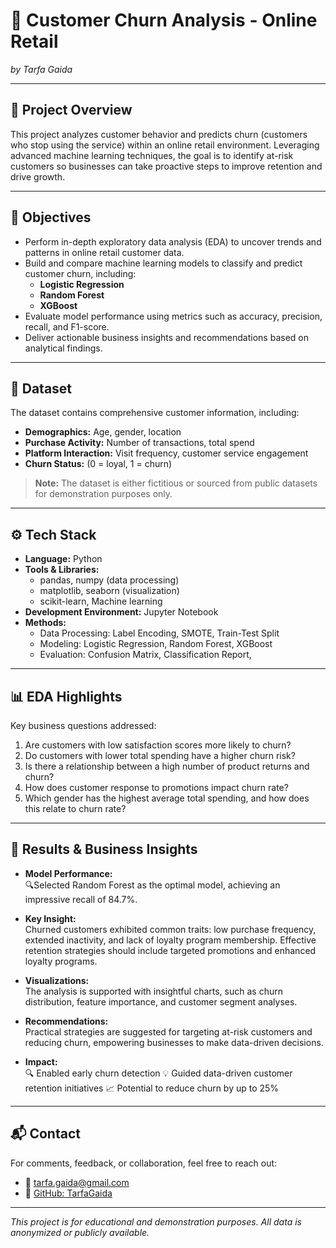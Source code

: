 # 🛒 Customer Churn Analysis - Online Retail
*by Tarfa Gaida*

---

## 📌 Project Overview

This project analyzes customer behavior and predicts churn (customers who stop using the service) within an online retail environment. Leveraging advanced machine learning techniques, the goal is to identify at-risk customers so businesses can take proactive steps to improve retention and drive growth.

---

## 🎯 Objectives

- Perform in-depth exploratory data analysis (EDA) to uncover trends and patterns in online retail customer data.
- Build and compare machine learning models to classify and predict customer churn, including:
  - **Logistic Regression**
  - **Random Forest**
  - **XGBoost**
- Evaluate model performance using metrics such as accuracy, precision, recall, and F1-score.
- Deliver actionable business insights and recommendations based on analytical findings.

---

## 🧩 Dataset

The dataset contains comprehensive customer information, including:

- **Demographics:** Age, gender, location
- **Purchase Activity:** Number of transactions, total spend
- **Platform Interaction:** Visit frequency, customer service engagement
- **Churn Status:** (0 = loyal, 1 = churn)

> **Note:** The dataset is either fictitious or sourced from public datasets for demonstration purposes only.

---

## ⚙️ Tech Stack

- **Language:** Python
- **Tools & Libraries:**  
  - pandas, numpy (data processing)  
  - matplotlib, seaborn (visualization)  
  - scikit-learn, Machine learning
- **Development Environment:** Jupyter Notebook
- **Methods:**  
  - Data Processing: Label Encoding, SMOTE, Train-Test Split  
  - Modeling: Logistic Regression, Random Forest, XGBoost  
  - Evaluation: Confusion Matrix, Classification Report,

---

## 📊 EDA Highlights

Key business questions addressed:

1. Are customers with low satisfaction scores more likely to churn?
2. Do customers with lower total spending have a higher churn risk?
3. Is there a relationship between a high number of product returns and churn?
4. How does customer response to promotions impact churn rate?
5. Which gender has the highest average total spending, and how does this relate to churn rate?

---

## 🚀 Results & Business Insights

- **Model Performance:**  
🔍Selected Random Forest as the optimal model, achieving an impressive recall of 84.7%.


- **Key Insight:**  
Churned customers exhibited common traits: low purchase frequency, extended inactivity, and lack of loyalty program membership.
Effective retention strategies should include targeted promotions
and enhanced loyalty programs.

- **Visualizations:**  
  The analysis is supported with insightful charts, such as churn distribution, feature importance, and customer segment analyses.
- **Recommendations:**  
  Practical strategies are suggested for targeting at-risk customers and reducing churn, empowering businesses to make data-driven decisions.

- **Impact:**  
🔍 Enabled early churn detection
💡 Guided data-driven customer retention initiatives
📈 Potential to reduce churn by up to 25%
---



## 📬 Contact

For comments, feedback, or collaboration, feel free to reach out:
- 📧 [tarfa.gaida@gmail.com](mailto:tarfa.gaida@gmail.com)
- 💼 [GitHub: TarfaGaida](https://github.com/TarfaGaida)

---

*This project is for educational and demonstration purposes. All data is anonymized or publicly available.*
